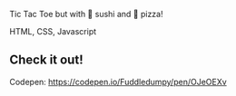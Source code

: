 Tic Tac Toe but with 🍣 sushi and 🍕 pizza!

HTML, CSS, Javascript

## Check it out!
Codepen: https://codepen.io/Fuddledumpy/pen/OJeOEXv
